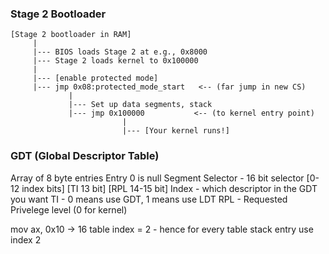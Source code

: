 

### Stage 2 Bootloader

```
[Stage 2 bootloader in RAM]
     |
     |--- BIOS loads Stage 2 at e.g., 0x8000
     |--- Stage 2 loads kernel to 0x100000
     |
     |--- [enable protected mode]
     |--- jmp 0x08:protected_mode_start   <-- (far jump in new CS)
             |
             |--- Set up data segments, stack
             |--- jmp 0x100000           <-- (to kernel entry point)
                         |
                         |--- [Your kernel runs!]
```

### GDT (Global Descriptor Table)

Array of 8 byte entries
Entry 0 is null
Segment Selector - 16 bit selector [0-12 index bits] [TI 13 bit] [RPL 14-15 bit]
Index - which descriptor in the GDT you want
TI - 0 means use GDT, 1 means use LDT
RPL - Requested Privelege level (0 for kernel)

mov ax, 0x10 -> 16
table index = 2 - hence for every table stack entry use index 2
